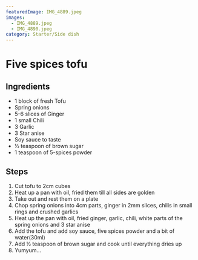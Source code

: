 ```yaml
---
featuredImage: IMG_4889.jpeg
images:
  - IMG_4889.jpeg
  - IMG_4890.jpeg
category: Starter/Side dish
---
```


# Five spices tofu

## Ingredients

- 1 block of fresh Tofu
- Spring onions
- 5-6 slices of Ginger
- 1 small Chili
- 3 Garlic
- 3 Star anise
- Soy sauce to taste
- ½ teaspoon of brown sugar
- 1 teaspoon of 5-spices powder

## Steps

1. Cut tofu to 2cm cubes
1. Heat up a pan with oil, fried them till all sides are golden
1. Take out and rest them on a plate
1. Chop spring onions into 4cm parts, ginger in 2mm slices, chilis in small rings and crushed garlics
1. Heat up the pan with oil, fried ginger, garlic, chili, white parts of the spring onions and 3 star anise
1. Add the tofu and add soy sauce, five spices powder and a bit of water(30ml)
1. Add ½ teaspoon of brown sugar and cook until everything dries up
1. Yumyum...
